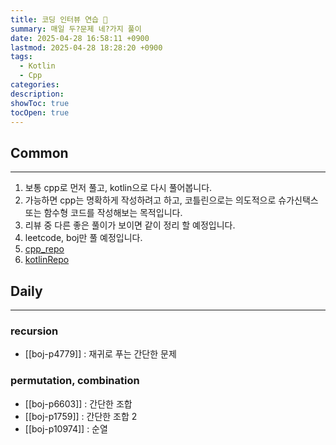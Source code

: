 ```yaml
---
title: 코딩 인터뷰 연습 🧩
summary: 매일 두?문제 네?가지 풀이
date: 2025-04-28 16:58:11 +0900
lastmod: 2025-04-28 18:28:20 +0900
tags:
  - Kotlin
  - Cpp
categories: 
description: 
showToc: true
tocOpen: true
---
```


## Common
---
1. 보통 cpp로 먼저 풀고, kotlin으로 다시 풀어봅니다.
2. 가능하면 cpp는 명확하게 작성하려고 하고, 코틀린으로는 의도적으로 슈가신택스 또는 함수형 코드를 작성해보는 목적입니다.
3. 리뷰 중 다른 좋은 풀이가 보이면 같이 정리 할 예정입니다.
4. leetcode, boj만 풀 예정입니다.
5. [cpp_repo](https://github.com/SmallzooDev/CodingInterviewCpp)
6. [kotlinRepo](https://github.com/SmallzooDev/CodingInterviewKotlin)

## Daily
---
### recursion
- [[boj-p4779]] : 재귀로 푸는 간단한 문제
### permutation, combination
- [[boj-p6603]] : 간단한 조합
- [[boj-p1759]] : 간단한 조합 2 
- [[boj-p10974]] : 순열
